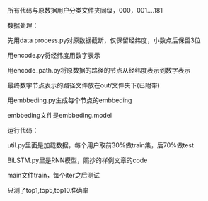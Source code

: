 所有代码与原数据用户分类文件夹同级，000，001....181

数据处理：

先用data process.py对原数据截断，仅保留经纬度，小数点后保留3位

用encode.py将经纬度用数字表示

用encode_path.py将原数据的路径的节点从经纬度表示到数字表示

最终数字节点表示的路径文件放在out/文件夹下(已附带)

用embbeding.py生成每个节点的embbeding

embbeding文件是embbeding.model

运行代码：

util.py里面是加载数据，每个用户取前30%做train集，后70%做test

BiLSTM.py里是RNN模型，照抄的样例文章的code

main文件train，每个iter之后测试

只测了top1,top5,top10准确率